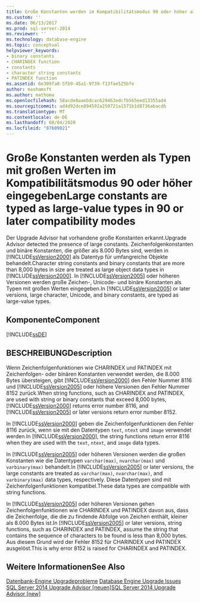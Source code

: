 ```yaml
---
title: Große Konstanten werden im Kompatibilitätsmodus 90 oder höher als Typen mit hohen Werten typisiert. Microsoft-Dokumentation
ms.custom: ''
ms.date: 06/13/2017
ms.prod: sql-server-2014
ms.reviewer: ''
ms.technology: database-engine
ms.topic: conceptual
helpviewer_keywords:
- binary constants
- CHARINDEX function
- constants
- character string constants
- PATINDEX function
ms.assetid: 6e309fa0-5fb9-45a1-9739-f13fae525bfe
author: mashamsft
ms.author: mathoma
ms.openlocfilehash: 58acde8aaebdcac629463edcfb565eed13355ad4
ms.sourcegitcommit: ad4d92dce894592a259721a1571b1d8736abacdb
ms.translationtype: MT
ms.contentlocale: de-DE
ms.lasthandoff: 08/04/2020
ms.locfileid: "87609021"
---
```

# <a name="large-constants-are-typed-as-large-value-types-in-90-or-later-compatibility-modes"></a><span data-ttu-id="0a89c-102">Große Konstanten werden als Typen mit großen Werten im Kompatibilitätsmodus 90 oder höher eingegeben</span><span class="sxs-lookup"><span data-stu-id="0a89c-102">Large constants are typed as large-value types in 90 or later compatibility modes</span></span>
  <span data-ttu-id="0a89c-103">Der Upgrade Advisor hat vorhandene große Konstanten erkannt.</span><span class="sxs-lookup"><span data-stu-id="0a89c-103">Upgrade Advisor detected the presence of large constants.</span></span> <span data-ttu-id="0a89c-104">Zeichenfolgenkonstanten und binäre Konstanten, die größer als 8.000 Bytes sind, werden in [!INCLUDE[ssVersion2000](../../includes/ssversion2000-md.md)] als Datentyp für umfangreiche Objekte behandelt.</span><span class="sxs-lookup"><span data-stu-id="0a89c-104">Character string constants and binary constants that are more than 8,000 bytes in size are treated as large object data types in [!INCLUDE[ssVersion2000](../../includes/ssversion2000-md.md)].</span></span> <span data-ttu-id="0a89c-105">In [!INCLUDE[ssVersion2005](../../includes/ssversion2005-md.md)] oder höheren Versionen werden große Zeichen-, Unicode- und binäre Konstanten als Typen mit großen Werten eingegeben.</span><span class="sxs-lookup"><span data-stu-id="0a89c-105">In [!INCLUDE[ssVersion2005](../../includes/ssversion2005-md.md)] or later versions, large character, Unicode, and binary constants, are typed as large-value types.</span></span>  
  
## <a name="component"></a><span data-ttu-id="0a89c-106">Komponente</span><span class="sxs-lookup"><span data-stu-id="0a89c-106">Component</span></span>  
 [!INCLUDE[ssDE](../../includes/ssde-md.md)]  
  
## <a name="description"></a><span data-ttu-id="0a89c-107">BESCHREIBUNG</span><span class="sxs-lookup"><span data-stu-id="0a89c-107">Description</span></span>  
 <span data-ttu-id="0a89c-108">Wenn Zeichenfolgenfunktionen wie CHARINDEX und PATINDEX mit Zeichenfolgen- oder binären Konstanten verwendet werden, die 8.000 Bytes übersteigen, gibt [!INCLUDE[ssVersion2000](../../includes/ssversion2000-md.md)] den Fehler Nummer 8116 und [!INCLUDE[ssVersion2005](../../includes/ssversion2005-md.md)] oder höhere Versionen den Fehler Nummer 8152 zurück.</span><span class="sxs-lookup"><span data-stu-id="0a89c-108">When string functions, such as CHARINDEX and PATINDEX, are used with string or binary constants that exceed 8,000 bytes, [!INCLUDE[ssVersion2000](../../includes/ssversion2000-md.md)] returns error number 8116, and [!INCLUDE[ssVersion2005](../../includes/ssversion2005-md.md)] or later versions return error number 8152.</span></span>  
  
 <span data-ttu-id="0a89c-109">In [!INCLUDE[ssVersion2000](../../includes/ssversion2000-md.md)] geben die Zeichenfolgenfunktionen den Fehler 8116 zurück, wenn sie mit den Datentypen `text`, `ntext` und `image` verwendet werden.</span><span class="sxs-lookup"><span data-stu-id="0a89c-109">In [!INCLUDE[ssVersion2000](../../includes/ssversion2000-md.md)], the string functions return error 8116 when they are used with the `text`, `ntext`, and `image` data types.</span></span>  
  
 <span data-ttu-id="0a89c-110">In [!INCLUDE[ssVersion2005](../../includes/ssversion2005-md.md)] oder höheren Versionen werden die großen Konstanten wie die Datentypen `varchar(max)`, `nvarchar(max)` und `varbinary(max)` behandelt.</span><span class="sxs-lookup"><span data-stu-id="0a89c-110">In [!INCLUDE[ssVersion2005](../../includes/ssversion2005-md.md)] or later versions, the large constants are treated as `varchar(max)`, `nvarchar(max)`, and `varbinary(max)` data types, respectively.</span></span> <span data-ttu-id="0a89c-111">Diese Datentypen sind mit Zeichenfolgenfunktionen kompatibel.</span><span class="sxs-lookup"><span data-stu-id="0a89c-111">These data types are compatible with string functions.</span></span>  
  
 <span data-ttu-id="0a89c-112">In [!INCLUDE[ssVersion2005](../../includes/ssversion2005-md.md)] oder höheren Versionen gehen Zeichenfolgenfunktionen wie CHARINDEX und PATINDEX davon aus, dass die Zeichenfolge, die die zu findende Abfolge von Zeichen enthält, kleiner als 8.000 Bytes ist.</span><span class="sxs-lookup"><span data-stu-id="0a89c-112">In [!INCLUDE[ssVersion2005](../../includes/ssversion2005-md.md)] or later versions, string functions, such as CHARINDEX and PATINDEX, assume the string that contains the sequence of characters to be found is less than 8,000 bytes.</span></span> <span data-ttu-id="0a89c-113">Aus diesem Grund wird der Fehler 8152 für CHARINDEX und PATINDEX ausgelöst.</span><span class="sxs-lookup"><span data-stu-id="0a89c-113">This is why error 8152 is raised for CHARINDEX and PATINDEX.</span></span>  
  
## <a name="see-also"></a><span data-ttu-id="0a89c-114">Weitere Informationen</span><span class="sxs-lookup"><span data-stu-id="0a89c-114">See Also</span></span>  
 <span data-ttu-id="0a89c-115">[Datenbank-Engine Upgradeprobleme](../../../2014/sql-server/install/database-engine-upgrade-issues.md) </span><span class="sxs-lookup"><span data-stu-id="0a89c-115">[Database Engine Upgrade Issues](../../../2014/sql-server/install/database-engine-upgrade-issues.md) </span></span>  
 [<span data-ttu-id="0a89c-116">SQL Server 2014 Upgrade Advisor &#91;neuen&#93;</span><span class="sxs-lookup"><span data-stu-id="0a89c-116">SQL Server 2014 Upgrade Advisor &#91;new&#93;</span></span>](sql-server-2014-upgrade-advisor.md)  
  
  
